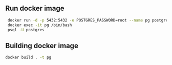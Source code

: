 ## Run docker image

```bash
 docker run -d -p 5432:5432 -e POSTGRES_PASSWORD=root --name pg postgres:14.5
 docker exec -it pg /bin/bash
 psql -U postgres
```

## Building docker image

```bash
docker build . -t pg
```


